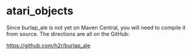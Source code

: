 # atari_objects

Since burlap_ale is not yet on Maven Central, you will need to compile it from source. The directions are all on the GitHub:

https://github.com/h2r/burlap_ale
